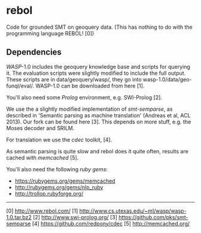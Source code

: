 rebol
=====

Code for grounded SMT on geoquery data.
(This has nothing to do with the programming language REBOL! [0])


Dependencies
------------

_WASP_-1.0 includes the geoquery knowledge base and scripts for querying it.
The evaluation scripts were slightly modified to include the full output.
These scripts are in data/geoquery/wasp/, they go into wasp-1.0/data/geo-funql/eval/.
WASP-1.0 can be downloaded from here [1].

You'll also need some _Prolog_ environment, e.g. SWI-Prolog [2].

We use the a slightly modified implementation of _smt-semparse_,
as described in 'Semantic parsing as machine translation' (Andreas et al, ACL 2013).
Our fork can be found here [3]. This depends on more stuff, e.g. the Moses decoder
and SRILM.

For translation we use the _cdec_ toolkit, [4].

As semantic parsing is quite slow and rebol does it quite often,
results are cached with _memcached_ [5].

You'll also need the following _ruby gems_:
 * https://rubygems.org/gems/memcached
 * http://rubygems.org/gems/nlp_ruby
 * http://trollop.rubyforge.org/



---
[0] http://www.rebol.com/
[1] http://www.cs.utexas.edu/~ml/wasp/wasp-1.0.tar.bz2
[2] http://www.swi-prolog.org/
[3] https://github.com/pks/smt-semparse
[4] https://github.com/redpony/cdec
[5] http://memcached.org/

